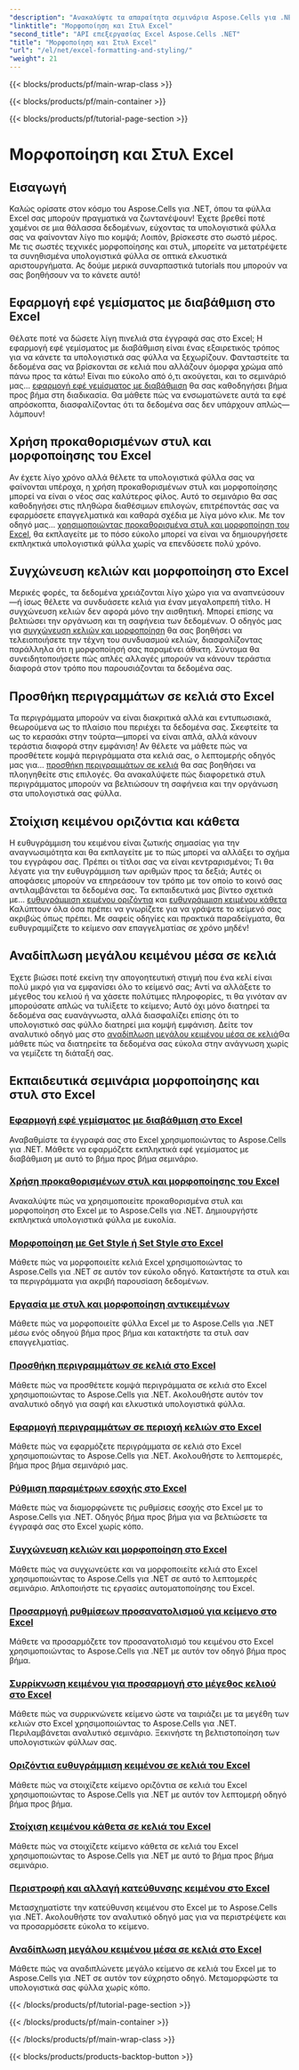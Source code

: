 ```yaml
---
"description": "Ανακαλύψτε τα απαραίτητα σεμινάρια Aspose.Cells για .NET σχετικά με τη μορφοποίηση και το στυλ στο Excel. Αναβαθμίστε τα υπολογιστικά σας φύλλα με πρακτικούς, βήμα προς βήμα οδηγούς."
"linktitle": "Μορφοποίηση και Στυλ Excel"
"second_title": "API επεξεργασίας Excel Aspose.Cells .NET"
"title": "Μορφοποίηση και Στυλ Excel"
"url": "/el/net/excel-formatting-and-styling/"
"weight": 21
---
```


{{< blocks/products/pf/main-wrap-class >}}

{{< blocks/products/pf/main-container >}}

{{< blocks/products/pf/tutorial-page-section >}}

# Μορφοποίηση και Στυλ Excel

## Εισαγωγή

Καλώς ορίσατε στον κόσμο του Aspose.Cells για .NET, όπου τα φύλλα Excel σας μπορούν πραγματικά να ζωντανέψουν! Έχετε βρεθεί ποτέ χαμένοι σε μια θάλασσα δεδομένων, εύχοντας τα υπολογιστικά φύλλα σας να φαίνονταν λίγο πιο κομψά; Λοιπόν, βρίσκεστε στο σωστό μέρος. Με τις σωστές τεχνικές μορφοποίησης και στυλ, μπορείτε να μετατρέψετε τα συνηθισμένα υπολογιστικά φύλλα σε οπτικά ελκυστικά αριστουργήματα. Ας δούμε μερικά συναρπαστικά tutorials που μπορούν να σας βοηθήσουν να το κάνετε αυτό!

## Εφαρμογή εφέ γεμίσματος με διαβάθμιση στο Excel

Θέλατε ποτέ να δώσετε λίγη πινελιά στα έγγραφά σας στο Excel; Η εφαρμογή εφέ γεμίσματος με διαβάθμιση είναι ένας εξαιρετικός τρόπος για να κάνετε τα υπολογιστικά σας φύλλα να ξεχωρίζουν. Φανταστείτε τα δεδομένα σας να βρίσκονται σε κελιά που αλλάζουν όμορφα χρώμα από πάνω προς τα κάτω! Είναι πιο εύκολο από ό,τι ακούγεται, και το σεμινάριό μας... [εφαρμογή εφέ γεμίσματος με διαβάθμιση](./applying-gradient-fill-effects/) θα σας καθοδηγήσει βήμα προς βήμα στη διαδικασία. Θα μάθετε πώς να ενσωματώνετε αυτά τα εφέ απρόσκοπτα, διασφαλίζοντας ότι τα δεδομένα σας δεν υπάρχουν απλώς—λάμπουν!

## Χρήση προκαθορισμένων στυλ και μορφοποίησης του Excel

Αν έχετε λίγο χρόνο αλλά θέλετε τα υπολογιστικά φύλλα σας να φαίνονται υπέροχα, η χρήση προκαθορισμένων στυλ και μορφοποίησης μπορεί να είναι ο νέος σας καλύτερος φίλος. Αυτό το σεμινάριο θα σας καθοδηγήσει στις πληθώρα διαθέσιμων επιλογών, επιτρέποντάς σας να εφαρμόσετε επαγγελματικά και καθαρά σχέδια με λίγα μόνο κλικ. Με τον οδηγό μας... [χρησιμοποιώντας προκαθορισμένα στυλ και μορφοποίηση του Excel](./using-excel-predefined-styles-and-formatting/), θα εκπλαγείτε με το πόσο εύκολο μπορεί να είναι να δημιουργήσετε εκπληκτικά υπολογιστικά φύλλα χωρίς να επενδύσετε πολύ χρόνο.

## Συγχώνευση κελιών και μορφοποίηση στο Excel

Μερικές φορές, τα δεδομένα χρειάζονται λίγο χώρο για να αναπνεύσουν—ή ίσως θέλετε να συνδυάσετε κελιά για έναν μεγαλοπρεπή τίτλο. Η συγχώνευση κελιών δεν αφορά μόνο την αισθητική. Μπορεί επίσης να βελτιώσει την οργάνωση και τη σαφήνεια των δεδομένων. Ο οδηγός μας για [συγχώνευση κελιών και μορφοποίηση](./merging-cells-and-formatting/) θα σας βοηθήσει να τελειοποιήσετε την τέχνη του συνδυασμού κελιών, διασφαλίζοντας παράλληλα ότι η μορφοποίησή σας παραμένει άθικτη. Σύντομα θα συνειδητοποιήσετε πώς απλές αλλαγές μπορούν να κάνουν τεράστια διαφορά στον τρόπο που παρουσιάζονται τα δεδομένα σας. 

## Προσθήκη περιγραμμάτων σε κελιά στο Excel

Τα περιγράμματα μπορούν να είναι διακριτικά αλλά και εντυπωσιακά, θεωρούμενα ως το πλαίσιο που περιέχει τα δεδομένα σας. Σκεφτείτε τα ως το κερασάκι στην τούρτα—μπορεί να είναι απλά, αλλά κάνουν τεράστια διαφορά στην εμφάνιση! Αν θέλετε να μάθετε πώς να προσθέτετε κομψά περιγράμματα στα κελιά σας, ο λεπτομερής οδηγός μας για... [προσθήκη περιγραμμάτων σε κελιά](./adding-borders-to-cells/) θα σας βοηθήσει να πλοηγηθείτε στις επιλογές. Θα ανακαλύψετε πώς διαφορετικά στυλ περιγράμματος μπορούν να βελτιώσουν τη σαφήνεια και την οργάνωση στα υπολογιστικά σας φύλλα.

## Στοίχιση κειμένου οριζόντια και κάθετα

Η ευθυγράμμιση του κειμένου είναι ζωτικής σημασίας για την αναγνωσιμότητα και θα εκπλαγείτε με το πώς μπορεί να αλλάξει το σχήμα του εγγράφου σας. Πρέπει οι τίτλοι σας να είναι κεντραρισμένοι; Τι θα λέγατε για την ευθυγράμμιση των αριθμών προς τα δεξιά; Αυτές οι αποφάσεις μπορούν να επηρεάσουν τον τρόπο με τον οποίο το κοινό σας αντιλαμβάνεται τα δεδομένα σας. Τα εκπαιδευτικά μας βίντεο σχετικά με... [ευθυγράμμιση κειμένου οριζόντια](./aligning-text-horizontally/) και [ευθυγράμμιση κειμένου κάθετα](./aligning-text-vertically/) Καλύπτουν όλα όσα πρέπει να γνωρίζετε για να γράψετε το κείμενό σας ακριβώς όπως πρέπει. Με σαφείς οδηγίες και πρακτικά παραδείγματα, θα ευθυγραμμίζετε το κείμενο σαν επαγγελματίας σε χρόνο μηδέν!

## Αναδίπλωση μεγάλου κειμένου μέσα σε κελιά

Έχετε βιώσει ποτέ εκείνη την απογοητευτική στιγμή που ένα κελί είναι πολύ μικρό για να εμφανίσει όλο το κείμενό σας; Αντί να αλλάξετε το μέγεθος του κελιού ή να χάσετε πολύτιμες πληροφορίες, τι θα γινόταν αν μπορούσατε απλώς να τυλίξετε το κείμενο; Αυτό όχι μόνο διατηρεί τα δεδομένα σας ευανάγνωστα, αλλά διασφαλίζει επίσης ότι το υπολογιστικό σας φύλλο διατηρεί μια κομψή εμφάνιση. Δείτε τον αναλυτικό οδηγό μας στο [αναδίπλωση μεγάλου κειμένου μέσα σε κελιά](./wrapping-long-text-within-cells/)Θα μάθετε πώς να διατηρείτε τα δεδομένα σας εύκολα στην ανάγνωση χωρίς να γεμίζετε τη διάταξή σας.

## Εκπαιδευτικά σεμινάρια μορφοποίησης και στυλ στο Excel
### [Εφαρμογή εφέ γεμίσματος με διαβάθμιση στο Excel](./applying-gradient-fill-effects/)
Αναβαθμίστε τα έγγραφά σας στο Excel χρησιμοποιώντας το Aspose.Cells για .NET. Μάθετε να εφαρμόζετε εκπληκτικά εφέ γεμίσματος με διαβάθμιση με αυτό το βήμα προς βήμα σεμινάριο.
### [Χρήση προκαθορισμένων στυλ και μορφοποίησης του Excel](./using-excel-predefined-styles-and-formatting/)
Ανακαλύψτε πώς να χρησιμοποιείτε προκαθορισμένα στυλ και μορφοποίηση στο Excel με το Aspose.Cells για .NET. Δημιουργήστε εκπληκτικά υπολογιστικά φύλλα με ευκολία.
### [Μορφοποίηση με Get Style ή Set Style στο Excel](./formatting-with-get-style-or-set-style/)
Μάθετε πώς να μορφοποιείτε κελιά Excel χρησιμοποιώντας το Aspose.Cells για .NET σε αυτόν τον εύκολο οδηγό. Κατακτήστε τα στυλ και τα περιγράμματα για ακριβή παρουσίαση δεδομένων.
### [Εργασία με στυλ και μορφοποίηση αντικειμένων](./working-with-styles-and-formatting-objects/)
Μάθετε πώς να μορφοποιείτε φύλλα Excel με το Aspose.Cells για .NET μέσω ενός οδηγού βήμα προς βήμα και κατακτήστε τα στυλ σαν επαγγελματίας.
### [Προσθήκη περιγραμμάτων σε κελιά στο Excel](./adding-borders-to-cells/)
Μάθετε πώς να προσθέτετε κομψά περιγράμματα σε κελιά στο Excel χρησιμοποιώντας το Aspose.Cells για .NET. Ακολουθήστε αυτόν τον αναλυτικό οδηγό για σαφή και ελκυστικά υπολογιστικά φύλλα.
### [Εφαρμογή περιγραμμάτων σε περιοχή κελιών στο Excel](./applying-borders-to-range-of-cells/)
Μάθετε πώς να εφαρμόζετε περιγράμματα σε κελιά στο Excel χρησιμοποιώντας το Aspose.Cells για .NET. Ακολουθήστε το λεπτομερές, βήμα προς βήμα σεμινάριό μας.
### [Ρύθμιση παραμέτρων εσοχής στο Excel](./configuring-indentation-settings/)
Μάθετε πώς να διαμορφώνετε τις ρυθμίσεις εσοχής στο Excel με το Aspose.Cells για .NET. Οδηγός βήμα προς βήμα για να βελτιώσετε τα έγγραφά σας στο Excel χωρίς κόπο.
### [Συγχώνευση κελιών και μορφοποίηση στο Excel](./merging-cells-and-formatting/)
Μάθετε πώς να συγχωνεύετε και να μορφοποιείτε κελιά στο Excel χρησιμοποιώντας το Aspose.Cells για .NET σε αυτό το λεπτομερές σεμινάριο. Απλοποιήστε τις εργασίες αυτοματοποίησης του Excel.
### [Προσαρμογή ρυθμίσεων προσανατολισμού για κείμενο στο Excel](./customizing-orientation-settings-for-text/)
Μάθετε να προσαρμόζετε τον προσανατολισμό του κειμένου στο Excel χρησιμοποιώντας το Aspose.Cells για .NET με αυτόν τον οδηγό βήμα προς βήμα.
### [Συρρίκνωση κειμένου για προσαρμογή στο μέγεθος κελιού στο Excel](./shrinking-text-to-fit-cell-size/)
Μάθετε πώς να συρρικνώνετε κείμενο ώστε να ταιριάζει με τα μεγέθη των κελιών στο Excel χρησιμοποιώντας το Aspose.Cells για .NET. Περιλαμβάνεται αναλυτικό σεμινάριο. Ξεκινήστε τη βελτιστοποίηση των υπολογιστικών φύλλων σας.
### [Οριζόντια ευθυγράμμιση κειμένου σε κελιά του Excel](./aligning-text-horizontally/)
Μάθετε πώς να στοιχίζετε κείμενο οριζόντια σε κελιά του Excel χρησιμοποιώντας το Aspose.Cells για .NET με αυτόν τον λεπτομερή οδηγό βήμα προς βήμα.
### [Στοίχιση κειμένου κάθετα σε κελιά του Excel](./aligning-text-vertically/)
Μάθετε πώς να στοιχίζετε κείμενο κάθετα σε κελιά του Excel χρησιμοποιώντας το Aspose.Cells για .NET με αυτό το βήμα προς βήμα σεμινάριο.
### [Περιστροφή και αλλαγή κατεύθυνσης κειμένου στο Excel](./rotating-and-changing-text-direction/)
Μετασχηματίστε την κατεύθυνση κειμένου στο Excel με το Aspose.Cells για .NET. Ακολουθήστε τον αναλυτικό οδηγό μας για να περιστρέψετε και να προσαρμόσετε εύκολα το κείμενο.
### [Αναδίπλωση μεγάλου κειμένου μέσα σε κελιά στο Excel](./wrapping-long-text-within-cells/)
Μάθετε πώς να αναδιπλώνετε μεγάλο κείμενο σε κελιά του Excel με το Aspose.Cells για .NET σε αυτόν τον εύχρηστο οδηγό. Μεταμορφώστε τα υπολογιστικά σας φύλλα χωρίς κόπο.

{{< /blocks/products/pf/tutorial-page-section >}}

{{< /blocks/products/pf/main-container >}}

{{< /blocks/products/pf/main-wrap-class >}}

{{< blocks/products/products-backtop-button >}}